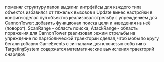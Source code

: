 поменял структуру папок
выделил интрфейсы для каждого типа объектов
избавился от тяжелых вызовов в Update
вынес настройки в конфиги
сделал пул объектов
реализовал стрельбу с упреждением для CannonTower: добавить функционал поиска цели и наведения на неё (поворот). ScanRange - область поиска, AttackRange - область поражения
для CannonTower реализовал режим стрельбы на упреждение по параболической траектории
сделал, чтоб мобы по кругу бегали
добавил GameEvents с сигналами для ключевых событий
в TargetingSystem содержатся математические вычисления траекторий снарядов